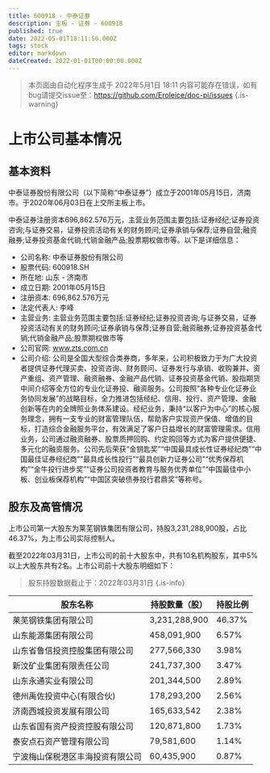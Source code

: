 ```yaml
---
title: 600918 - 中泰证券
description: 主板 - 证券 - 600918
published: true
date: 2022-05-01T18:11:56.000Z
tags: stock
editor: markdown
dateCreated: 2022-01-01T00:00:00.000Z
---
```


> 本页面由自动化程序生成于 2022年5月1日 18:11
> 内容可能存在错误，如有bug请提交issue至：https://github.com/Eroleice/doc-pi/issues
{.is-warning}

# 上市公司基本情况

## 基本资料

中泰证券股份有限公司（以下简称“中泰证券”）成立于2001年05月15日，济南市。于2020年06月03日在上交所主板上市。

中泰证券注册资本696,862.576万元，主营业务范围主要包括:证券经纪;证券投资咨询;与证券交易，证券投资活动有关的财务顾问;证券承销与保荐;证券自营;融资融券;证券投资基金代销;代销金融产品;股票期权做市等。以下是详细信息：

- 公司名称: 中泰证券股份有限公司
- 股票代码: 600918.SH
- 所在地: 山东 - 济南市
- 成立日期: 2001年05月15日
- 注册资本: 696,862.576万元
- 法定代表人: 李峰
- 主营业务: 主营业务范围主要包括:证券经纪;证券投资咨询;与证券交易，证券投资活动有关的财务顾问;证券承销与保荐;证券自营;融资融券;证券投资基金代销;代销金融产品;股票期权做市等
- 公司官网: www.zts.com.cn
- 公司介绍: 公司是全国大型综合类券商，多年来，公司积极致力于为广大投资者提供证券代理买卖、投资咨询、财务顾问、证券发行与承销、收购兼并、资产重组、资产管理、融资融券、金融产品代销、证券投资基金代销、股指期货中间介绍等全方位的专业化证券投、融资服务。公司按照“各种专业化证券业务协同发展”的战略目标，全力推进包括经纪、信用、投行、资产管理、金融创新等在内的全牌照业务体系建设。经纪业务，秉持“以客户为中心”的核心服务理念，拥有一支专业的财富管理队伍，帮助客户实现资产保值、增值的目标，打造综合金融服务平台，有效满足了客户日益增长的财富管理需求。信用业务，公司通过融资融券、股票质押回购、约定购回等方式为客户提供便捷、多元化的融资服务。公司先后荣获“金钥匙奖”“中国最具成长性证券经纪商”“中国最佳证券经纪商”“最具成长性投行”“最具创新力证券公司”“优秀保荐机构”“金牛投行进步奖”“证券公司投资者教育与服务优秀单位”“中国最佳中小板、创业板保荐机构”“中国区突破债券投行君鼎奖”等称号。


## 股东及高管情况

上市公司第一大股东为莱芜钢铁集团有限公司，持股3,231,288,900股，占比46.37%，为上市公司实际控制人。

截至2022年03月31日，上市公司的前十大股东中，共有10名机构股东，其中5%以上大股东共有2名。上市公司前十大股东明细如下：

> 股东持股数据截止于：2022年03月31日
{.is-info}

| 股东名称 | 持股数量（股） | 持股比例 |
| --- | --- | --- |
| 莱芜钢铁集团有限公司 | 3,231,288,900 | 46.37% |
| 山东能源集团有限公司 | 458,091,900 | 6.57% |
| 山东省鲁信投资控股集团有限公司 | 277,566,330 | 3.98% |
| 新汶矿业集团有限责任公司 | 241,737,300 | 3.47% |
| 山东永通实业有限公司 | 201,344,500 | 2.89% |
| 德州禹佐投资中心(有限合伙) | 178,293,200 | 2.56% |
| 济南西城投资发展有限公司 | 165,633,542 | 2.38% |
| 山东省国有资产投资控股有限公司 | 120,871,800 | 1.73% |
| 泰安点石资产管理有限公司 | 79,581,600 | 1.14% |
| 宁波梅山保税港区丰海投资有限公司 | 60,435,900 | 0.87% |




